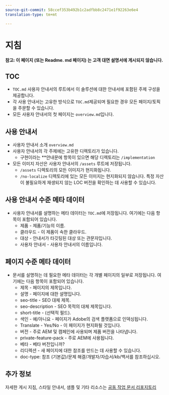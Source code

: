 ```yaml
---
source-git-commit: 58ccef353b492b1c2adfbb8c2471e1f92263e6e4
translation-type: tm+mt

---
```

# 지침

**참고: 이 페이지 (또는 Readme. md 페이지) 는 고객 대면 설명서에 게시되지 않습니다.**

## TOC

+ `TOC.md` 사용자 안내서의 루트에서 이 솔루션에 대한 안내서에 포함된 주제 구성을 제공합니다.
+ 각 사용 안내서는 고유한 방식으로 `TOC.md`제공되며 필요한 경우 모든 페이지/토픽을 주문할 수 있습니다.
+ 모든 사용자 안내서의 첫 페이지는 `overview.md`입니다.

## 사용 안내서

+ 사용자 안내서 소개 `overview.md`
+ 사용자 안내서의 각 주제에는 고유한 디렉토리가 있습니다.
   + 구현이라는 **안내문에 항목이 있으면 해당 디렉토리는 `/implementation`
+ 모든 이미지 자산은 사용자 안내서의 `/assets` 루트에 저장됩니다.
   + `/assets` 디렉토리의 모든 이미지가 현지화됩니다.
   + `/no-localize` 디렉토리에 있는 모든 이미지는 현지화되지 않습니다. 특정 자산이 불필요하게 재생되지 않는 LOC 버전을 확인하는 데 사용할 수 있습니다.

## 사용 안내서 수준 메타 데이터

+ 사용자 안내서를 설명하는 메타 데이터는 `TOC.md`에 저장됩니다. 여기에는 다음 항목이 포함되어 있습니다.
   + 제품 - 제품/기능의 이름.
   + 클라우드 - 이 제품이 속한 클라우드.
   + 대상 - 안내서가 타깃팅된 대상 또는 관문자입니다.
   + 사용자 안내서 - 사용자 안내서의 이름입니다.

## 페이지 수준 메타 데이터

+ 문서를 설명하는 데 필요한 메타 데이터는 각 개별 페이지의 일부로 저장됩니다. 여기에는 다음 항목이 포함되어 있습니다.
   + 제목 - 페이지의 제목입니다.
   + 설명 - 페이지에 대한 설명입니다.
   + seo-title - SEO 대체 제목.
   + seo-description - SEO 목적의 대체 제목입니다.
   + short-title - (선택적 필드).
   + 색인 - 예/아니요 - 페이지가 Adobe의 검색 플랫폼으로 인덱싱됩니다.
   + Translate - Yes/No - 이 페이지가 현지화될 것입니다.
   + 버전 - 주로 AEM 및 캠페인에 사용되며 제품 버전을 나타냅니다.
   + private-feature-pack - 주로 AEM에 사용됩니다.
   + 베타 - 베타 버전입니까?
   + 리디렉션 - 새 페이지에 대한 참조를 만드는 데 사용할 수 있습니다.
   + doc-type: 참조 (기본값)/문제 해결/개발자/자습서/kb/백서를 참조하십시오.

## 추가 정보

자세한 게시 지침, 스타일 안내서, 샘플 및 기타 리소스는 [공동 작업 문서 리포지토리](https://git.corp.adobe.com/AdobeDocs/collaborative-doc-instructions)
